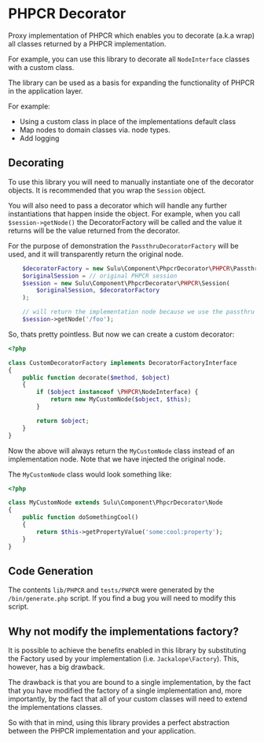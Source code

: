 PHPCR Decorator
===============

Proxy implementation of PHPCR which enables you to decorate (a.k.a wrap) all
classes returned by a PHPCR implementation.

For example, you can use this library to decorate all `NodeInterface` classes
with a custom class.

The library can be used as a basis for expanding the functionality of PHPCR
in the application layer.

For example:

- Using a custom class in place of the implementations default class
- Map nodes to domain classes via. node types.
- Add logging

Decorating
----------

To use this library you will need to manually instantiate one of the decorator
objects. It is recommended that you wrap the `Session` object.

You will also need to pass a decorator which will handle any further
instantiations that happen inside the object. For example, when you call
`$session->getNode()` the DecoratorFactory will be called and the value it returns
will be the value returned from the decorator.

For the purpose of demonstration the `PassthruDecoratorFactory` will
be used, and it will transparently return the original node.

````php
    $decoratorFactory = new Sulu\Component\PhpcrDecorator\PHPCR\PassthruDecoratorFactory();
    $originalSession = // original PHPCR session
    $session = new Sulu\Component\PhpcrDecorator\PHPCR\Session(
        $originalSession, $decoratorFactory
    );

    // will return the implementation node because we use the passthru factory
    $session->getNode('/foo'); 
````

So, thats pretty pointless. But now we can create a custom decorator:

````php
<?php

class CustomDecoratorFactory implements DecoratorFactoryInterface
{
    public function decorate($method, $object)
    {
        if ($object instanceof \PHPCR\NodeInterface) {
            return new MyCustomNode($object, $this);
        }

        return $object;
    }
}
````

Now the above will always return the `MyCustomNode` class instead of an
implementation node. Note that we have injected the original node.

The `MyCustomNode` class would look something like:

````php
<?php

class MyCustomNode extends Sulu\Component\PhpcrDecorator\Node
{
    public function doSomethingCool()
    {
        return $this->getPropertyValue('some:cool:property');
    }
}
````

Code Generation
---------------

The contents `lib/PHPCR` and `tests/PHPCR` were generated by the
`/bin/generate.php` script. If you find a bug you will need to
modify this script.

Why not modify the implementations factory?
-------------------------------------------

It is possible to achieve the benefits enabled in this library by
substituting the Factory used by your implementation (i.e.
`Jackalope\Factory`). This, however, has a big drawback.

The drawback is that you are bound to a single implementation, by the
fact that you have modified the factory of a single implementation and,
more importantly, by the fact that all of your custom classes will need
to extend the implementations classes.

So with that in mind, using this library provides a perfect abstraction
between the PHPCR implementation and your application.
